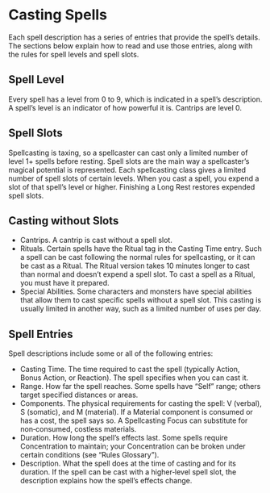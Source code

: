 <!-- Source: docs/srd/SRD_CC_v5.2.1.pdf pp.104–105 (Casting Spells) -->

# Casting Spells

Each spell description has a series of entries that provide the spell’s details. The sections below explain how to read and use those entries, along with the rules for spell levels and spell slots.

## Spell Level

Every spell has a level from 0 to 9, which is indicated in a spell’s description. A spell’s level is an indicator of how powerful it is. Cantrips are level 0.

## Spell Slots

Spellcasting is taxing, so a spellcaster can cast only a limited number of level 1+ spells before resting. Spell slots are the main way a spellcaster’s magical potential is represented. Each spellcasting class gives a limited number of spell slots of certain levels. When you cast a spell, you expend a slot of that spell’s level or higher. Finishing a Long Rest restores expended spell slots.

## Casting without Slots

- Cantrips. A cantrip is cast without a spell slot.
- Rituals. Certain spells have the Ritual tag in the Casting Time entry. Such a spell can be cast following the normal rules for spellcasting, or it can be cast as a Ritual. The Ritual version takes 10 minutes longer to cast than normal and doesn’t expend a spell slot. To cast a spell as a Ritual, you must have it prepared.
- Special Abilities. Some characters and monsters have special abilities that allow them to cast specific spells without a spell slot. This casting is usually limited in another way, such as a limited number of uses per day.

## Spell Entries

Spell descriptions include some or all of the following entries:

- Casting Time. The time required to cast the spell (typically Action, Bonus Action, or Reaction). The spell specifies when you can cast it.
- Range. How far the spell reaches. Some spells have “Self” range; others target specified distances or areas.
- Components. The physical requirements for casting the spell: V (verbal), S (somatic), and M (material). If a Material component is consumed or has a cost, the spell says so. A Spellcasting Focus can substitute for non‑consumed, costless materials.
- Duration. How long the spell’s effects last. Some spells require Concentration to maintain; your Concentration can be broken under certain conditions (see “Rules Glossary”).
- Description. What the spell does at the time of casting and for its duration. If the spell can be cast with a higher‑level spell slot, the description explains how the spell’s effects change.
